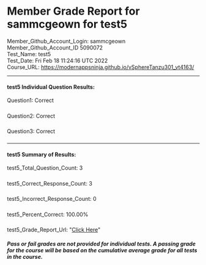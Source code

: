 # Member Grade Report for sammcgeown for test5  
   
Member_Github_Account_Login: sammcgeown  
Member_Github_Account_ID 5090072  
Test_Name: test5  
Test_Date: Fri Feb 18 11:24:16 UTC 2022  
Course_URL: https://modernappsninja.github.io/vSphereTanzu301_vt4163/  
   
---  
#### test5 Individual Question Results:  
Question1: Correct  
#####  
Question2: Correct  
#####  
Question3: Correct  
#####  
---  
#### test5 Summary of Results:  
test5_Total_Question_Count: 3  
#####  
test5_Correct_Response_Count: 3  
#####  
test5_Incorrect_Response_Count: 0  
#####  
test5_Percent_Correct: 100.00%  
#####  
test5_Grade_Report_Url: "[Click Here](https://github.com/modernappsninjas/sammcgeown/blob/main/static/userdata/courses/vSphereTanzu301_vt4163/grade_report.pr425.test5.md)"
##### Pass or fail grades are not provided for individual tests. A passing grade for the course will be based on the cumulative average grade for all tests in the course.  
